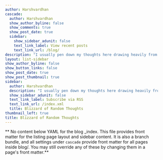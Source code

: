 ```yaml
---
author: Harshvardhan
cascade:
  author: Harshvardhan
  show_author_byline: false
  show_comments: true
  show_post_date: true
  sidebar:
    show_sidebar_adunit: false
    text_link_label: View recent posts
    text_link_url: /blog/
description: "I usually pen down my thoughts here drawing heavily from anecdotes and personal experiences. You would also find some posts on working with R. Cross-listed on [R-bloggers](https://www.r-bloggers.com/blogs-list/)."
layout: list-sidebar
show_author_byline: false
show_button_links: false
show_post_date: true
show_post_thumbnail: true
sidebar:
  author: Harshvardhan
  description: "I usually pen down my thoughts here drawing heavily from anecdotes and personal experiences. You would also find some posts on working with R. Cross-listed on [R-bloggers](https://www.r-bloggers.com/blogs-list/)."
  show_sidebar_adunit: false
  text_link_label: Subscribe via RSS
  text_link_url: /index.xml
  title: Blizzard of Random Thoughts
thumbnail_left: true
title: Blizzard of Random Thoughts
---
```


** No content below YAML for the blog _index. This file provides front matter for the listing page layout and sidebar content. It is also a branch bundle, and all settings under `cascade` provide front matter for all pages inside blog/. You may still override any of these by changing them in a page's front matter.**
